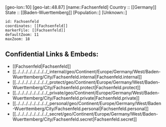 ﻿---
location: [48.87,10] 
mapzoom: [7,12] 
mapmarker: city 
type: City
tags:
- geo/City


SpocWebEntityId: 30108
isDeleted: false
confidential: public

---
[geo-lon::10] 
[geo-lat::48.87] 
[name::Fachsenfeld] 
Country :: [[Germany]]  
State :: [[Baden-Wuerttemberg]] 
[Population::] 
[Unknown::] 


```leaflet
id: Fachsenfeld
coordinates: [[Fachsenfeld]] 
markerFile: [[Fachsenfeld]] 
defaultZoom: 11 
maxZoom: 18
```


## Confidential Links & Embeds: 
- [[Fachsenfeld|Fachsenfeld]]  
- [[../../../../../../../../_internal/geo/Continent/Europe/Germany/West/Baden-Wuerttemberg/City/Fachsenfeld.internal|Fachsenfeld.internal]] 
- [[../../../../../../../../_protect/geo/Continent/Europe/Germany/West/Baden-Wuerttemberg/City/Fachsenfeld.protect|Fachsenfeld.protect]] 
- [[../../../../../../../../_private/geo/Continent/Europe/Germany/West/Baden-Wuerttemberg/City/Fachsenfeld.private|Fachsenfeld.private]] 
- [[../../../../../../../../_personal/geo/Continent/Europe/Germany/West/Baden-Wuerttemberg/City/Fachsenfeld.personal|Fachsenfeld.personal]] 
- [[../../../../../../../../_secret/geo/Continent/Europe/Germany/West/Baden-Wuerttemberg/City/Fachsenfeld.secret|Fachsenfeld.secret]] 
